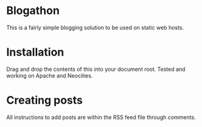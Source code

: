# Blogathon
This is a fairly simple blogging solution to be used on static web hosts.

# Installation
Drag and drop the contents of this into your document root. Tested and working on Apache and Neocities.

# Creating posts
All instructions to add posts are within the RSS feed file through comments.
